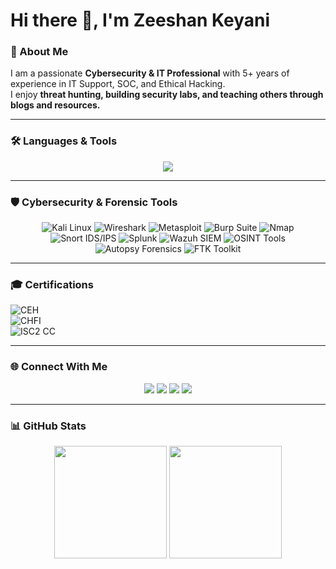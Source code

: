 # Hi there 👋, I'm Zeeshan Keyani  

### 🚀 About Me
I am a passionate **Cybersecurity & IT Professional** with 5+ years of experience in IT Support, SOC, and Ethical Hacking.  
I enjoy **threat hunting, building security labs, and teaching others through blogs and resources.**  

---

### 🛠️ Languages & Tools  

<p align="center">
  <!-- Programming & OS -->
  <img src="https://skillicons.dev/icons?i=python,bash,powershell,linux,windows,docker,aws" />  
</p>  

---

### 🛡️ Cybersecurity & Forensic Tools  

<p align="center">
  <!-- Security & Pentest -->
  <img src="https://img.icons8.com/color/96/kali-linux.png" title="Kali Linux"/>
  <img src="https://img.icons8.com/color/96/wireshark.png" title="Wireshark"/>
  <img src="https://img.icons8.com/ios-filled/100/hacker.png" title="Metasploit"/>
  <img src="https://img.icons8.com/external-flat-juicy-fish/100/external-bug-bug-hunting-flat-flat-juicy-fish.png" title="Burp Suite"/>
  <img src="https://img.icons8.com/external-flaticons-lineal-color-flat-icons/100/external-search-web-hosting-flaticons-lineal-color-flat-icons.png" title="Nmap"/>
  <img src="https://img.icons8.com/color/96/snort.png" title="Snort IDS/IPS"/>
  <img src="https://img.icons8.com/color/96/splunk.png" title="Splunk"/>
  <img src="https://img.icons8.com/color/96/wazuh.png" title="Wazuh SIEM"/>
  <img src="https://img.icons8.com/ios/100/investigator.png" title="OSINT Tools"/>
  <img src="https://img.icons8.com/ios-filled/100/evidence.png" title="Autopsy Forensics"/>
  <img src="https://img.icons8.com/ios-filled/100/file.png" title="FTK Toolkit"/>
</p>  

---

### 🎓 Certifications
![CEH](https://img.shields.io/badge/CEH-Certified%20Ethical%20Hacker-red?style=for-the-badge&logo=hackaday&logoColor=white)  
![CHFI](https://img.shields.io/badge/CHFI-Computer%20Hacking%20Forensic%20Investigator-blue?style=for-the-badge&logo=security&logoColor=white)  
![ISC2 CC](https://img.shields.io/badge/ISC²-Certified%20in%20Cybersecurity-2E8B57?style=for-the-badge&logo=isc2&logoColor=white)  

---

### 🌐 Connect With Me  
<p align="center">
  <a href="https://www.linkedin.com/in/xeeshankeyani/"><img src="https://img.shields.io/badge/LinkedIn-0A66C2?style=for-the-badge&logo=linkedin&logoColor=white"/></a>
  <a href="https://www.mydailyhealthylife.com/"><img src="https://img.shields.io/badge/MyDailyHealthyLife-34A853?style=for-the-badge&logo=google-chrome&logoColor=white"/></a>
  <a href="https://www.techbit.pk/"><img src="https://img.shields.io/badge/TechBit.pk-000000?style=for-the-badge&logo=wordpress&logoColor=white"/></a>
  <a href="mailto:xeeshankeyani@gmail.com"><img src="https://img.shields.io/badge/Email-D14836?style=for-the-badge&logo=gmail&logoColor=white"/></a>
</p>  

---

### 📊 GitHub Stats
<p align="center">
  <img src="https://github-readme-stats.vercel.app/api?username=yourusername&show_icons=true&theme=radical" height="180"/>
  <img src="https://github-readme-stats.vercel.app/api/top-langs/?username=yourusername&layout=compact&theme=radical" height="180"/>
</p>
